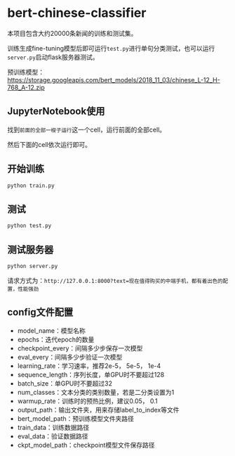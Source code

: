 # bert-chinese-classifier

本项目包含大约20000条新闻的训练和测试集。

训练生成fine-tuning模型后即可运行`test.py`进行单句分类测试，也可以运行`server.py`启动flask服务器测试。

预训练模型：https://storage.googleapis.com/bert_models/2018_11_03/chinese_L-12_H-768_A-12.zip


## JupyterNotebook使用

找到`前面的全部一梭子运行`这一个cell，运行前面的全部cell。

然后下面的cell依次运行即可。


## 开始训练

```bash
python train.py
```

## 测试

```bash
python test.py
```

## 测试服务器

```bash
python server.py
```

请求方式为：`http://127.0.0.1:8000?text=现在值得购买的中端手机，都有着出色的配置，性能强劲`


## config文件配置

* model_name：模型名称
* epochs：迭代epoch的数量
* checkpoint_every：间隔多少步保存一次模型
* eval_every：间隔多少步验证一次模型
* learning_rate：学习速率，推荐2e-5， 5e-5， 1e-4
* sequence_length：序列长度，单GPU时不要超过128
* batch_size：单GPU时不要超过32
* num_classes：文本分类的类别数量，若是二分类设置为1
* warmup_rate：训练时的预热比例，建议0.05， 0.1
* output_path：输出文件夹，用来存储label_to_index等文件
* bert_model_path：预训练模型文件夹路径
* train_data：训练数据路径
* eval_data：验证数据路径
* ckpt_model_path：checkpoint模型文件保存路径